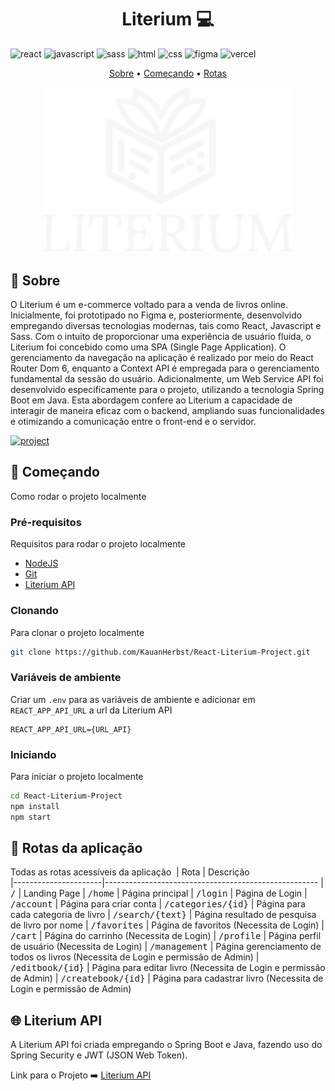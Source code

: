 [JAVASCRIPT__BADGE]: https://img.shields.io/badge/Javascript-000?style=for-the-badge&logo=javascript
[REACT__BADGE]: https://img.shields.io/badge/React-005CFE?style=for-the-badge&logo=react
[CSS_BADGE]: https://img.shields.io/badge/CSS3-1572B6?style=for-the-badge&logo=css3&logoColor=white
[SASS_BADGE]: https://img.shields.io/badge/Sass-CC6699?style=for-the-badge&logo=sass&logoColor=white
[HTML_BADGE]: https://img.shields.io/badge/HTML5-E34F26?style=for-the-badge&logo=html5&logoColor=white
[VERCEL_BADGE]: https://img.shields.io/badge/Vercel-000000?style=for-the-badge&logo=vercel&logoColor=white
[FIGMA_BADGE]: https://img.shields.io/badge/Figma-F24E1E?style=for-the-badge&logo=figma&logoColor=white
[PROJECT__BADGE]: https://img.shields.io/badge/📱Visit_this_project-000?style=for-the-badge&logo=project
[PROJECT__URL]: https://literium.vercel.app/

<h1 align="center" style="font-weight: bold;">Literium 💻</h1>

![react][REACT__BADGE]
![javascript][JAVASCRIPT__BADGE]
![sass][SASS_BADGE]
![html][HTML_BADGE]
![css][CSS_BADGE]
![figma][FIGMA_BADGE]
![vercel][VERCEL_BADGE]

<p align="center">
 <a href="#about">Sobre</a> • 
 <a href="#started">Começando</a> • 
  <a href="#started">Rotas</a> 
</p>


<p align="center">
    <img src="https://raw.githubusercontent.com/KauanHerbst/React-Literium-Project/main/src/images/LogoLiteirum.png" alt="Image Example" width="400px">
</p>

<h2 id="started">📌 Sobre</h2>

O Literium é um e-commerce voltado para a venda de livros online. Inicialmente, foi prototipado no Figma e, posteriormente, desenvolvido empregando diversas tecnologias modernas, tais como React, Javascript e Sass. Com o intuito de proporcionar uma experiência de usuário fluida, o Literium foi concebido como uma SPA (Single Page Application). O gerenciamento da navegação na aplicação é realizado por meio do React Router Dom 6, enquanto a Context API é empregada para o gerenciamento fundamental da sessão do usuário. Adicionalmente, um Web Service API foi desenvolvido especificamente para o projeto, utilizando a tecnologia Spring Boot em Java. Esta abordagem confere ao Literium a capacidade de interagir de maneira eficaz com o backend, ampliando suas funcionalidades e otimizando a comunicação entre o front-end e o servidor.

[![project][PROJECT__BADGE]][PROJECT__URL]

<h2 id="started">🚀 Começando</h2>

Como rodar o projeto localmente

<h3>Pré-requisitos</h3>

Requisitos para rodar o projeto localmente

- [NodeJS](https://nodejs.org/en)
- [Git](https://git-scm.com/)
- [Literium API](https://github.com/KauanHerbst/SpringBoot-Literium-Project)

<h3>Clonando</h3>

Para clonar o projeto localmente

```bash
git clone https://github.com/KauanHerbst/React-Literium-Project.git
```

<h3>Variáveis de ambiente</h3>

Criar um `.env` para as variáveis de ambiente e adicionar em `REACT_APP_API_URL` a url da Literium API

```
REACT_APP_API_URL={URL_API}
```

<h3>Iniciando</h3>

Para iniciar o projeto localmente

```bash
cd React-Literium-Project
npm install
npm start
```

<h2 id="routes">📍 Rotas da aplicação</h2>

Todas as rotas acessíveis da aplicação
​
| Rota               | Descrição                                          
|----------------------|-----------------------------------------------------
| <kbd>/</kbd>     | Landing Page
| <kbd>/home</kbd>     | Página principal
| <kbd>/login</kbd>     | Página de Login
| <kbd>/account</kbd>     | Página para criar conta
| <kbd>/categories/{id}</kbd>     | Página para cada categoria de livro
| <kbd>/search/{text}</kbd>     | Página resultado de pesquisa de livro por nome
| <kbd>/favorites</kbd>     | Página de favoritos (Necessita de Login)
| <kbd>/cart</kbd>     | Página do carrinho (Necessita de Login)
| <kbd>/profile</kbd>     | Página perfil de usuário (Necessita de Login)
| <kbd>/management</kbd>     | Página gerenciamento de todos os livros (Necessita de Login e permissão de Admin)
| <kbd>/editbook/{id}</kbd>     | Página para editar livro (Necessita de Login e permissão de Admin)
| <kbd>/createbook/{id}</kbd>     | Página para cadastrar livro (Necessita de Login e permissão de Admin)



<h2 id="api">🌐 Literium API </h2>

A Literium API foi criada empregando o Spring Boot e Java, fazendo uso do Spring Security e JWT (JSON Web Token).


 Link para o Projeto ➡️ [Literium API](https://github.com/KauanHerbst/SpringBoot-Literium-Project)
